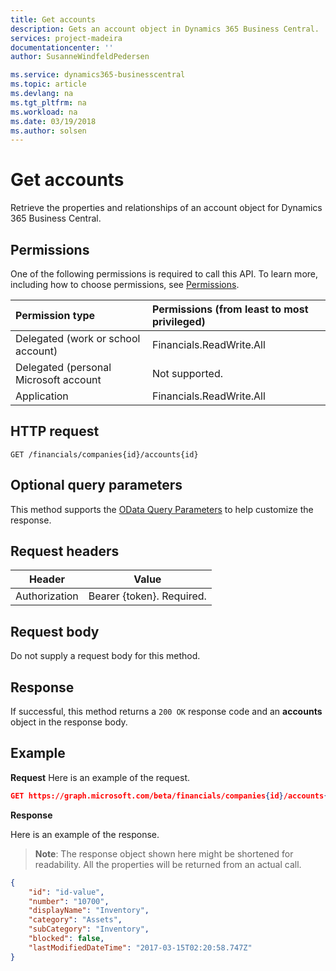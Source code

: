 ```yaml
---
title: Get accounts 
description: Gets an account object in Dynamics 365 Business Central.
services: project-madeira
documentationcenter: ''
author: SusanneWindfeldPedersen

ms.service: dynamics365-businesscentral
ms.topic: article
ms.devlang: na
ms.tgt_pltfrm: na
ms.workload: na
ms.date: 03/19/2018
ms.author: solsen
---
```


# Get accounts
Retrieve the properties and relationships of an account object for Dynamics 365 Business Central.

## Permissions
One of the following permissions is required to call this API. To learn more, including how to choose permissions, see [Permissions](../concepts/permissions_reference.md).

|Permission type |Permissions (from least to most privileged)|
|:---------------|:------------------------------------------|
|Delegated (work or school account)|Financials.ReadWrite.All |
|Delegated (personal Microsoft account|Not supported.|
|Application|Financials.ReadWrite.All|


## HTTP request
```
GET /financials/companies{id}/accounts{id}
```

## Optional query parameters
This method supports the [OData Query Parameters](../../../concepts/query_parameters.md) to help customize the response.

## Request headers
|Header|Value|
|------|-----|
|Authorization  |Bearer {token}. Required. |

## Request body
Do not supply a request body for this method.

## Response
If successful, this method returns a `200 OK` response code and an **accounts** object in the response body.

## Example

**Request**
Here is an example of the request.

```json
GET https://graph.microsoft.com/beta/financials/companies{id}/accounts{id}
```

**Response**

Here is an example of the response. 

> **Note**: The response object shown here might be shortened for readability. All the properties will be returned from an actual call.

```json
{
    "id": "id-value",
    "number": "10700",
    "displayName": "Inventory",
    "category": "Assets",
    "subCategory": "Inventory",
    "blocked": false,
    "lastModifiedDateTime": "2017-03-15T02:20:58.747Z"
}
```